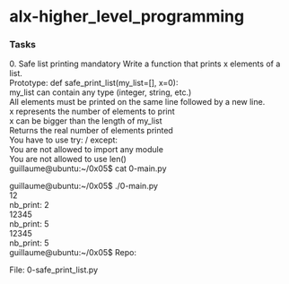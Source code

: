 # alx-higher_level_programming
<h3>Tasks </h3>
0. Safe list printing
mandatory
Write a function that prints x elements of a list.
<br>
Prototype: def safe_print_list(my_list=[], x=0):<br>
my_list can contain any type (integer, string, etc.)<br>
All elements must be printed on the same line followed by a new line.<br>
x represents the number of elements to print<br>
x can be bigger than the length of my_list<br>
Returns the real number of elements printed<br>
You have to use try: / except:<br>
You are not allowed to import any module<br>
You are not allowed to use len()<br>
guillaume@ubuntu:~/0x05$ cat 0-main.py<br>

guillaume@ubuntu:~/0x05$ ./0-main.py<br>
12<br>
nb_print: 2<br>
12345<br>
nb_print: 5<br>
12345<br>
nb_print: 5<br>
guillaume@ubuntu:~/0x05$ 
Repo:<br>

File: 0-safe_print_list.py<br>
